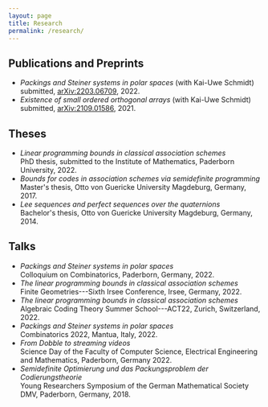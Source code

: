 ```yaml
---
layout: page
title: Research
permalink: /research/
---
```


## Publications and Preprints

- *Packings and Steiner systems in polar spaces* (with Kai-Uwe Schmidt)\
  submitted, [arXiv:2203.06709](https://arxiv.org/pdf/2203.06709.pdf), 2022.
- *Existence of small ordered orthogonal arrays* (with Kai-Uwe Schmidt)\
  submitted, [arXiv:2109.01586](https://arxiv.org/pdf/2109.01586.pdf), 2021.

## Theses

- *Linear programming bounds in classical association schemes*\
  PhD thesis, submitted to the Institute of Mathematics, Paderborn University, 2022.
- *Bounds for codes in association schemes via semidefinite programming*\
  Master's thesis, Otto von Guericke University Magdeburg, Germany, 2017.
- *Lee sequences and perfect sequences over the quaternions*\
  Bachelor's thesis, Otto von Guericke University Magdeburg, Germany, 2014.

## Talks

- *Packings and Steiner systems in polar spaces*\
  Colloquium on Combinatorics, Paderborn, Germany, 2022.
- *The linear programming bounds in classical association schemes*\
  Finite Geometries---Sixth Irsee Conference, Irsee, Germany, 2022.
- *The linear programming bounds in classical association schemes*\
  Algebraic Coding Theory Summer School---ACT22, Zurich, Switzerland, 2022.
- *Packings and Steiner systems in polar spaces*\
  Combinatorics 2022, Mantua, Italy, 2022.
- *From Dobble to streaming videos*\
  Science Day of the Faculty of Computer Science, Electrical Engineering and Mathematics, Paderborn, Germany 2022.
- *Semidefinite Optimierung und das Packungsproblem der Codierungstheorie*\
  Young Researchers Symposium of the German Mathematical Society DMV, Paderborn, Germany, 2018.
